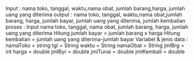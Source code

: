 Input : nama toko, tanggal, waktu,nama obat, jumlah barang,harga, jumlah uang yang diterima
output : nama toko, tanggal, waktu,nama obat,jumlah barang, harga, jumlah bayar, jumlah uang yang diterima, jumlah kembalian
proses :
Input nama toko, tanggal, nama obat, jumlah barang, harga, jumlah uang yang diterima
Hitung jumlah bayar = jumlah barang x harga
Hitung kembalian = jumlah uang yang diterima-jumlah bayar
Variabel & jenis data :
namaToko = string
tgl = String
waktu = String
namaObat = String
jmlBrg = int
harga = double
jmlByr = double
jmlTunai = double
jmlKembali = double
